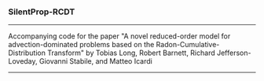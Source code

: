 ### SilentProp-RCDT
---
Accompanying code for the paper
"A novel reduced-order model for advection-dominated problems based on the Radon-Cumulative-Distribution Transform"
by
Tobias Long, Robert Barnett, Richard Jefferson-Loveday, Giovanni Stabile, and Matteo Icardi

---

